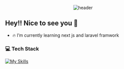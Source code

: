 <!-- ![header](header/header.gif) -->
<p align="center">
  <img src="header/header.gif" alt="header" />
</p>

## Hey!! Nice to see you 👋

<!--
**axolotlops/axolotlops** is a ✨ _special_ ✨ repository because its `README.md` (this file) appears on your GitHub profile.

Here are some ideas to get you started:

- 🔭 I’m currently working on ...
- 🌱 I’m currently learning ...
- 👯 I’m looking to collaborate on ...
- 🤔 I’m looking for help with ...
- 💬 Ask me about ...
- 📫 How to reach me: ...
- 😄 Pronouns: ...
- ⚡ Fun fact: ...
-->

- 🔥 I’m currently learning next js and laravel framwork

### 💻 Tech Stack

[![My Skills](https://skillicons.dev/icons?i=html,css,kotlin,figma,arduino,androidstudio,vscode&perline=4)](https://skillicons.dev)
